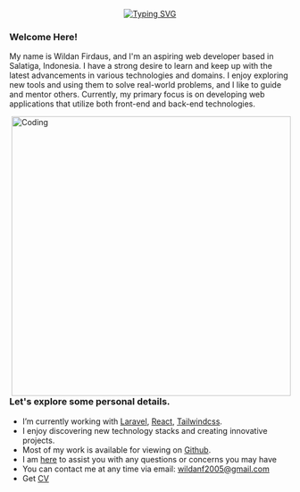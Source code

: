 <p align="center"><a href="https://git.io/typing-svg"><img src="https://readme-typing-svg.demolab.com?font=Schibsted+Grotesk&pause=1000&color=F77313&center=true&vCenter=true&width=435&lines=Hello!;I+am+Wildan;Nice+to+meet+you.." alt="Typing SVG" /></a></p>


### Welcome Here!

My name is Wildan Firdaus, and I'm an aspiring web developer based in Salatiga, Indonesia. I have a strong desire to learn and keep up with the latest advancements in various technologies and domains. I enjoy exploring new tools and using them to solve real-world problems, and I like to guide and mentor others. Currently, my primary focus is on developing web applications that utilize both front-end and back-end technologies.

<img align="right" width="500" src="https://img.freepik.com/premium-vector/young-man-programmer-working-computer-with-code-screen-student-programming-vector-concept_53562-4999.jpg" alt="Coding">

### Let's explore some personal details.

- I’m currently working with [Laravel](https://laravel.com), [React](https://react.dev/), [Tailwindcss](https://tailwindcss.com/).
- I enjoy discovering new technology stacks and creating innovative projects.
- Most of my work is available for viewing on [Github](https://github.com/wildanfh).
- I am [here](https://github.com/wildanfh/wildanfh/issues) to assist you with any questions or concerns you may have
- You can contact me at any time via email: wildanf2005@gmail.com
- Get [CV](https://github.com/wildanfh/wildanfh/blob/main/cv.pdf)